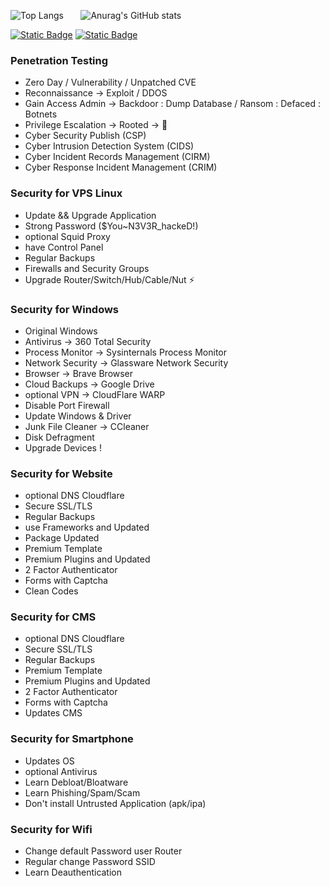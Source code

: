 ![Top Langs](https://github-readme-stats.vercel.app/api/top-langs/?username=realzcode&layout=compact&theme=dark)&nbsp;&nbsp;&nbsp;&nbsp;&nbsp;&nbsp;&nbsp;![Anurag's GitHub stats](https://github-readme-stats.vercel.app/api?username=realzcode&show_icons=true&theme=dark&hide=commits,contribs)

[![Static Badge](https://img.shields.io/badge/Start-Here-white?link=https%3A%2F%2Fstart.me%2Fp%2F9E7Re8%2Frealz-code)](https://start.me/p/9E7Re8/realz-code) [![Static Badge](https://img.shields.io/badge/INDONESIA-white?label=DIRGAHAYU%2078&labelColor=%23f44336)](https://realzcode.github.io)

### Penetration Testing
- Zero Day / Vulnerability / Unpatched CVE
- Reconnaissance -> Exploit / DDOS
- Gain Access Admin -> Backdoor : Dump Database / Ransom : Defaced : Botnets
- Privilege Escalation -> Rooted -> 💬
- Cyber Security Publish (CSP)
- Cyber Intrusion Detection System (CIDS)
- Cyber Incident Records Management (CIRM)
- Cyber ​​Response Incident Management (CRIM)

### Security for VPS Linux
- Update && Upgrade Application
- Strong Password ($You~N3V3R_hackeD!)
- optional Squid Proxy
- have Control Panel
- Regular Backups
- Firewalls and Security Groups
- Upgrade Router/Switch/Hub/Cable/Nut ⚡

### Security for Windows
- Original Windows
- Antivirus -> 360 Total Security
- Process Monitor -> Sysinternals Process Monitor
- Network Security -> Glassware Network Security
- Browser -> Brave Browser
- Cloud Backups -> Google Drive
- optional VPN -> CloudFlare WARP
- Disable Port Firewall
- Update Windows & Driver
- Junk File Cleaner -> CCleaner
- Disk Defragment
- Upgrade Devices !

### Security for Website
- optional DNS Cloudflare
- Secure SSL/TLS
- Regular Backups
- use Frameworks and Updated
- Package Updated
- Premium Template
- Premium Plugins and Updated
- 2 Factor Authenticator
- Forms with Captcha
- Clean Codes

### Security for CMS
- optional DNS Cloudflare
- Secure SSL/TLS
- Regular Backups
- Premium Template
- Premium Plugins and Updated
- 2 Factor Authenticator
- Forms with Captcha
- Updates CMS

### Security for Smartphone
- Updates OS
- optional Antivirus
- Learn Debloat/Bloatware
- Learn Phishing/Spam/Scam
- Don't install Untrusted Application (apk/ipa)

### Security for Wifi
- Change default Password user Router
- Regular change Password SSID
- Learn Deauthentication

